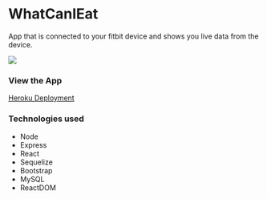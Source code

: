 # WhatCanIEat
App that is connected to your fitbit device and shows you live data from the device.

<img src="./images/Capture.PNG">

<h3> View the App </h3>
<a href="https://mighty-taiga-62730.herokuapp.com/">Heroku Deployment</a>

<h3>Technologies used</h3>
<ul>
    <li>Node</li>
    <li>Express</li>
    <li>React</li>
    <li>Sequelize</li>
    <li>Bootstrap</li>
    <li>MySQL</li>
    <li>ReactDOM</li>
</ul>
